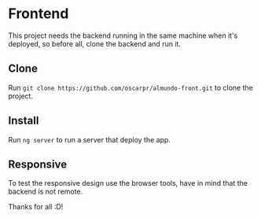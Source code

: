 # Frontend
This project needs the backend running in the same machine when it's deployed, so before all, clone the backend and run it.


## Clone
Run `git clone https://github.com/oscarpr/almundo-front.git` to clone the project.


## Install
Run `ng server` to run a server that deploy the app.


## Responsive
To test the responsive design use the browser tools, have in mind that the backend is not remote.


Thanks for all :D!
